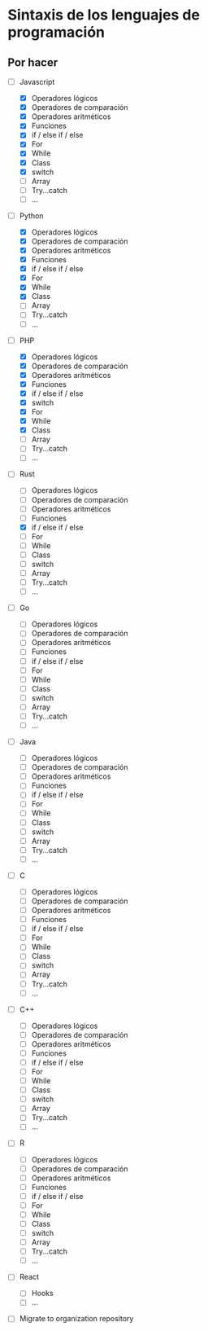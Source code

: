 # Sintaxis de los lenguajes de programación

## Por hacer

- [ ] Javascript

  - [x] Operadores lógicos
  - [x] Operadores de comparación
  - [x] Operadores aritméticos
  - [x] Funciones
  - [x] if / else if / else
  - [x] For
  - [x] While
  - [x] Class
  - [x] switch
  - [ ] Array
  - [ ] Try...catch
  - [ ] ...

- [ ] Python

  - [x] Operadores lógicos
  - [x] Operadores de comparación
  - [x] Operadores aritméticos
  - [x] Funciones
  - [x] if / else if / else
  - [x] For
  - [x] While
  - [x] Class
  - [ ] Array
  - [ ] Try...catch
  - [ ] ...

- [ ] PHP

  - [x] Operadores lógicos
  - [x] Operadores de comparación
  - [x] Operadores aritméticos
  - [x] Funciones
  - [x] if / else if / else
  - [x] switch
  - [x] For
  - [x] While
  - [x] Class
  - [ ] Array
  - [ ] Try...catch
  - [ ] ...

- [ ] Rust

  - [ ] Operadores lógicos
  - [ ] Operadores de comparación
  - [ ] Operadores aritméticos
  - [ ] Funciones
  - [x] if / else if / else
  - [ ] For
  - [ ] While
  - [ ] Class
  - [ ] switch
  - [ ] Array
  - [ ] Try...catch
  - [ ] ...

- [ ] Go

  - [ ] Operadores lógicos
  - [ ] Operadores de comparación
  - [ ] Operadores aritméticos
  - [ ] Funciones
  - [ ] if / else if / else
  - [ ] For
  - [ ] While
  - [ ] Class
  - [ ] switch
  - [ ] Array
  - [ ] Try...catch
  - [ ] ...

- [ ] Java

  - [ ] Operadores lógicos
  - [ ] Operadores de comparación
  - [ ] Operadores aritméticos
  - [ ] Funciones
  - [ ] if / else if / else
  - [ ] For
  - [ ] While
  - [ ] Class
  - [ ] switch
  - [ ] Array
  - [ ] Try...catch
  - [ ] ...

- [ ] C

  - [ ] Operadores lógicos
  - [ ] Operadores de comparación
  - [ ] Operadores aritméticos
  - [ ] Funciones
  - [ ] if / else if / else
  - [ ] For
  - [ ] While
  - [ ] Class
  - [ ] switch
  - [ ] Array
  - [ ] Try...catch
  - [ ] ...

- [ ] C++

  - [ ] Operadores lógicos
  - [ ] Operadores de comparación
  - [ ] Operadores aritméticos
  - [ ] Funciones
  - [ ] if / else if / else
  - [ ] For
  - [ ] While
  - [ ] Class
  - [ ] switch
  - [ ] Array
  - [ ] Try...catch
  - [ ] ...

- [ ] R

  - [ ] Operadores lógicos
  - [ ] Operadores de comparación
  - [ ] Operadores aritméticos
  - [ ] Funciones
  - [ ] if / else if / else
  - [ ] For
  - [ ] While
  - [ ] Class
  - [ ] switch
  - [ ] Array
  - [ ] Try...catch
  - [ ] ...

- [ ] React

  - [ ] Hooks
  - [ ] ...

- [ ] Migrate to organization repository
